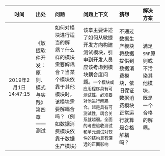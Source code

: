 |时间|出处|问题|问题上下文|猜想|解决方案|
| :------------: | :--- | :--- |:---| :--- | :---- |
|2019年2月1日 14:47:15|《敏捷软件开发：原则、模式与实践》第四章——测试|如何对模块进行适当的解耦？什么样的模块需要解耦合？当某个模块依靠于其他模块时，该模块需要解耦合吗？（例如数据消费模块依靠于数据生产模块）|该章主要讲述了如何从敏捷开发方向构建测试模块，引申到开发人员应该考虑到模块耦合度问题。`一个模块或应用程序具有可测试性，必须要对他进行解耦合。越是具有可测试性，耦合关系就越弱。全面的考虑验收测试和单元测试对软件的结构具有深远的正面影响`|不通过数据生产模块将数据提供到数据消费模块，依旧保证数据消费模块正常运行就算是合格解耦吗？|满足`SRP`原则或不污染其他模块，既是一个合格的解耦。